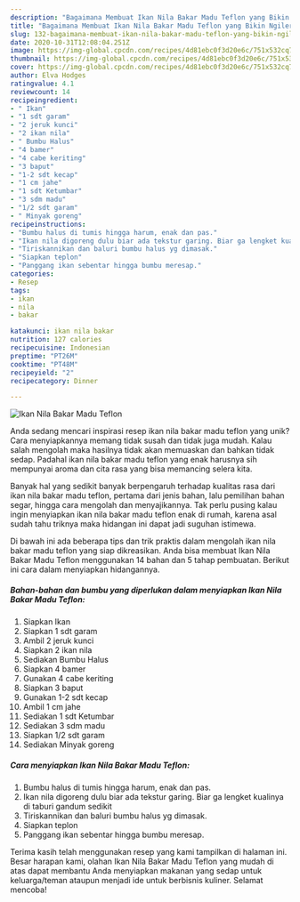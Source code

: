 ```yaml
---
description: "Bagaimana Membuat Ikan Nila Bakar Madu Teflon yang Bikin Ngiler"
title: "Bagaimana Membuat Ikan Nila Bakar Madu Teflon yang Bikin Ngiler"
slug: 132-bagaimana-membuat-ikan-nila-bakar-madu-teflon-yang-bikin-ngiler
date: 2020-10-31T12:08:04.251Z
image: https://img-global.cpcdn.com/recipes/4d81ebc0f3d20e6c/751x532cq70/ikan-nila-bakar-madu-teflon-foto-resep-utama.jpg
thumbnail: https://img-global.cpcdn.com/recipes/4d81ebc0f3d20e6c/751x532cq70/ikan-nila-bakar-madu-teflon-foto-resep-utama.jpg
cover: https://img-global.cpcdn.com/recipes/4d81ebc0f3d20e6c/751x532cq70/ikan-nila-bakar-madu-teflon-foto-resep-utama.jpg
author: Elva Hodges
ratingvalue: 4.1
reviewcount: 14
recipeingredient:
- " Ikan"
- "1 sdt garam"
- "2 jeruk kunci"
- "2 ikan nila"
- " Bumbu Halus"
- "4 bamer"
- "4 cabe keriting"
- "3 baput"
- "1-2 sdt kecap"
- "1 cm jahe"
- "1 sdt Ketumbar"
- "3 sdm madu"
- "1/2 sdt garam"
- " Minyak goreng"
recipeinstructions:
- "Bumbu halus di tumis hingga harum, enak dan pas."
- "Ikan nila digoreng dulu biar ada tekstur garing. Biar ga lengket kualinya di taburi gandum sedikit"
- "Tiriskannikan dan baluri bumbu halus yg dimasak."
- "Siapkan teplon"
- "Panggang ikan sebentar hingga bumbu meresap."
categories:
- Resep
tags:
- ikan
- nila
- bakar

katakunci: ikan nila bakar 
nutrition: 127 calories
recipecuisine: Indonesian
preptime: "PT26M"
cooktime: "PT48M"
recipeyield: "2"
recipecategory: Dinner

---
```



![Ikan Nila Bakar Madu Teflon](https://img-global.cpcdn.com/recipes/4d81ebc0f3d20e6c/751x532cq70/ikan-nila-bakar-madu-teflon-foto-resep-utama.jpg)

Anda sedang mencari inspirasi resep ikan nila bakar madu teflon yang unik? Cara menyiapkannya memang tidak susah dan tidak juga mudah. Kalau salah mengolah maka hasilnya tidak akan memuaskan dan bahkan tidak sedap. Padahal ikan nila bakar madu teflon yang enak harusnya sih mempunyai aroma dan cita rasa yang bisa memancing selera kita.

Banyak hal yang sedikit banyak berpengaruh terhadap kualitas rasa dari ikan nila bakar madu teflon, pertama dari jenis bahan, lalu pemilihan bahan segar, hingga cara mengolah dan menyajikannya. Tak perlu pusing kalau ingin menyiapkan ikan nila bakar madu teflon enak di rumah, karena asal sudah tahu triknya maka hidangan ini dapat jadi suguhan istimewa.




Di bawah ini ada beberapa tips dan trik praktis dalam mengolah ikan nila bakar madu teflon yang siap dikreasikan. Anda bisa membuat Ikan Nila Bakar Madu Teflon menggunakan 14 bahan dan 5 tahap pembuatan. Berikut ini cara dalam menyiapkan hidangannya.

<!--inarticleads1-->

##### Bahan-bahan dan bumbu yang diperlukan dalam menyiapkan Ikan Nila Bakar Madu Teflon:

1. Siapkan  Ikan
1. Siapkan 1 sdt garam
1. Ambil 2 jeruk kunci
1. Siapkan 2 ikan nila
1. Sediakan  Bumbu Halus
1. Siapkan 4 bamer
1. Gunakan 4 cabe keriting
1. Siapkan 3 baput
1. Gunakan 1-2 sdt kecap
1. Ambil 1 cm jahe
1. Sediakan 1 sdt Ketumbar
1. Sediakan 3 sdm madu
1. Siapkan 1/2 sdt garam
1. Sediakan  Minyak goreng




<!--inarticleads2-->

##### Cara menyiapkan Ikan Nila Bakar Madu Teflon:

1. Bumbu halus di tumis hingga harum, enak dan pas.
1. Ikan nila digoreng dulu biar ada tekstur garing. Biar ga lengket kualinya di taburi gandum sedikit
1. Tiriskannikan dan baluri bumbu halus yg dimasak.
1. Siapkan teplon
1. Panggang ikan sebentar hingga bumbu meresap.




Terima kasih telah menggunakan resep yang kami tampilkan di halaman ini. Besar harapan kami, olahan Ikan Nila Bakar Madu Teflon yang mudah di atas dapat membantu Anda menyiapkan makanan yang sedap untuk keluarga/teman ataupun menjadi ide untuk berbisnis kuliner. Selamat mencoba!
